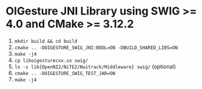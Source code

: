 # OIGesture JNI Library using SWIG >= 4.0 and CMake >= 3.12.2

1. `mkdir build && cd build`
2. `cmake .. -DOIGESTURE_SWIG_JNI:BOOL=ON -DBUILD_SHARED_LIBS=ON`
3. `make -j4`
4. `cp liboigesturecxx.so swig/`
5. `ln -s lib{OpenNI2/NiTE2/Nuitrack/Middleware} swig/` (optional)
6. `cmake .. -DOIGESTURE_SWIG_TEST_JAR=ON`
7. `make -j4`